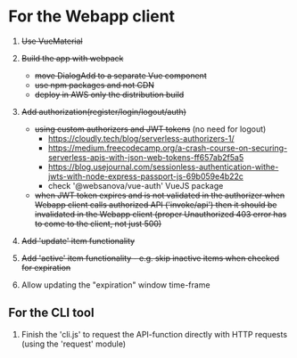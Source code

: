 # For the Webapp client
1. ~~Use VueMaterial~~

2. ~~Build the app with webpack~~
	- ~~move DialogAdd to a separate Vue component~~
	- ~~use npm packages and not CDN~~
	- ~~deploy in AWS only the distribution build~~

3. ~~Add authorization(register/login/logout/auth)~~
	- ~~using custom authorizers and JWT tokens~~ (no need for logout)
		- https://cloudly.tech/blog/serverless-authorizers-1/
		- https://medium.freecodecamp.org/a-crash-course-on-securing-serverless-apis-with-json-web-tokens-ff657ab2f5a5
		- https://blog.usejournal.com/sessionless-authentication-withe-jwts-with-node-express-passport-js-69b059e4b22c
		- check '@websanova/vue-auth' VueJS package
	- ~~when JWT token expires and is not validated in the authorizer when Webapp client calls authorized API ('invoke/api')
		then it should be invalidated in the Webapp client
		(proper Unauthorized 403 error has to come to the client, not just 500)~~

4. ~~Add 'update' item functionality~~

5. ~~Add 'active' item functionality - e.g. skip inactive items when checked for expiration~~

6. Allow updating the "expiration" window time-frame

## For the CLI tool
1. Finish the 'cli.js' to request the API-function directly with HTTP requests (using the 'request' module) 
